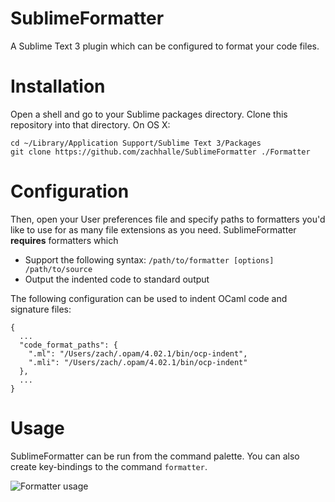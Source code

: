 # SublimeFormatter
A Sublime Text 3 plugin which can be configured to format your code files.

# Installation
Open a shell and go to your Sublime packages directory. Clone this repository into that directory. On OS X:

    cd ~/Library/Application Support/Sublime Text 3/Packages
    git clone https://github.com/zachhalle/SublimeFormatter ./Formatter

# Configuration

Then, open your User preferences file and specify paths to formatters you'd like to use for as many file extensions
as you need. SublimeFormatter **requires** formatters which

* Support the following syntax: `/path/to/formatter [options] /path/to/source`
* Output the indented code to standard output

The following configuration can be used to indent OCaml code and signature files:

    {
      ...
      "code_format_paths": {
        ".ml": "/Users/zach/.opam/4.02.1/bin/ocp-indent",
        ".mli": "/Users/zach/.opam/4.02.1/bin/ocp-indent"
      },
      ...
    }

# Usage

SublimeFormatter can be run from the command palette. You can also create key-bindings to the command `formatter`.

![Formatter usage](http://i.imgur.com/9p3YXVc.png)
